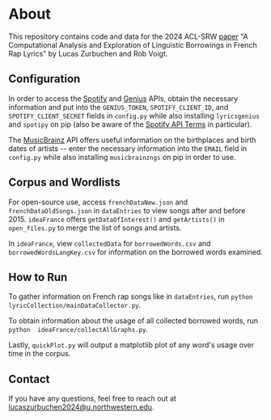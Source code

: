 # About

  

This repository contains code and data for the 2024 ACL-SRW [paper](https://aclanthology.org/2024.acl-srw.27.pdf) "A Computational Analysis and Exploration of Linguistic Borrowings in French Rap Lyrics" by Lucas Zurbuchen and Rob Voigt.

  

## Configuration

  

In order to access the [Spotify](https://developer.spotify.com/documentation/web-api) and [Genius](https://docs.genius.com/#/getting-started-h1) APIs, obtain the necessary information and put into the `GENIUS_TOKEN`, `SPOTIFY_CLIENT_ID`,  and `SPOTIFY_CLIENT_SECRET`  fields in `config.py` while also installing `lyricsgenius` and `spotipy` on pip (also be aware of the [Spotify API Terms](https://developer.spotify.com/terms) in particular). 

The [MusicBrainz](https://musicbrainz.org/doc/MusicBrainz_API) API offers useful information on the birthplaces and birth dates of artists -- enter the necessary information into the `EMAIL` field in `config.py` while also installing `musicbrainzngs` on pip in order to use.
  

## Corpus and Wordlists

  

For open-source use, access 		`frenchDataNew.json` and `frenchDataOldSongs.json` in `dataEntries` to view songs after and before 2015. `ideaFrance` offers `getDataOfInterest()` and `getArtists()` in `open_files.py` to merge the list of songs and artists.

In `ideaFrance`, view `collectedData` for `borrowedWords.csv` and `borrowedWordsLangKey.csv` for information on the borrowed words examined.
  

## How to Run

  
To gather information on French rap songs like in `dataEntries`, run `python  lyricCollection/mainDataCollector.py`. 

To obtain information about the usage of all collected borrowed words, run `python  ideaFrance/collectAllGraphs.py`. 

Lastly, `quickPlot.py` will output a matplotlib plot of any word's usage over time in the corpus. 
  

## Contact

  

If you have any questions, feel free to reach out at lucaszurbuchen2024@u.northwestern.edu.

